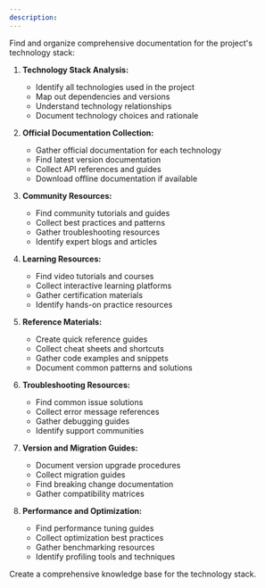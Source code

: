 ```yaml
---
description:
---
```


Find and organize comprehensive documentation for the project's technology stack:

1. **Technology Stack Analysis:**
   - Identify all technologies used in the project
   - Map out dependencies and versions
   - Understand technology relationships
   - Document technology choices and rationale

2. **Official Documentation Collection:**
   - Gather official documentation for each technology
   - Find latest version documentation
   - Collect API references and guides
   - Download offline documentation if available

3. **Community Resources:**
   - Find community tutorials and guides
   - Collect best practices and patterns
   - Gather troubleshooting resources
   - Identify expert blogs and articles

4. **Learning Resources:**
   - Find video tutorials and courses
   - Collect interactive learning platforms
   - Gather certification materials
   - Identify hands-on practice resources

5. **Reference Materials:**
   - Create quick reference guides
   - Collect cheat sheets and shortcuts
   - Gather code examples and snippets
   - Document common patterns and solutions

6. **Troubleshooting Resources:**
   - Find common issue solutions
   - Collect error message references
   - Gather debugging guides
   - Identify support communities

7. **Version and Migration Guides:**
   - Document version upgrade procedures
   - Collect migration guides
   - Find breaking change documentation
   - Gather compatibility matrices

8. **Performance and Optimization:**
   - Find performance tuning guides
   - Collect optimization best practices
   - Gather benchmarking resources
   - Identify profiling tools and techniques

Create a comprehensive knowledge base for the technology stack.
